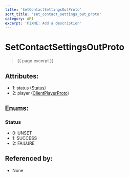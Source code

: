 ```yaml
---
title: 'SetContactSettingsOutProto'
sort_title: 'set_contact_settings_out_proto'
category: API
excerpt: 'FIXME: Add a description'
---
```


[comment]: <> (THIS PART IS GENERATED - AKA DON'T EDIT THIS PART MANUALLY)

# SetContactSettingsOutProto

> {{ page.excerpt }}

## Attributes:

- 1: status ([Status](#status))
- 2: player ([ClientPlayerProto](../ClientPlayerProto/))

## Enums:

### Status
- 0: UNSET
- 1: SUCCESS
- 2: FAILURE

## Referenced by:

- None

[comment]: <> (YOU CAN EDIT AFTER THIS)
